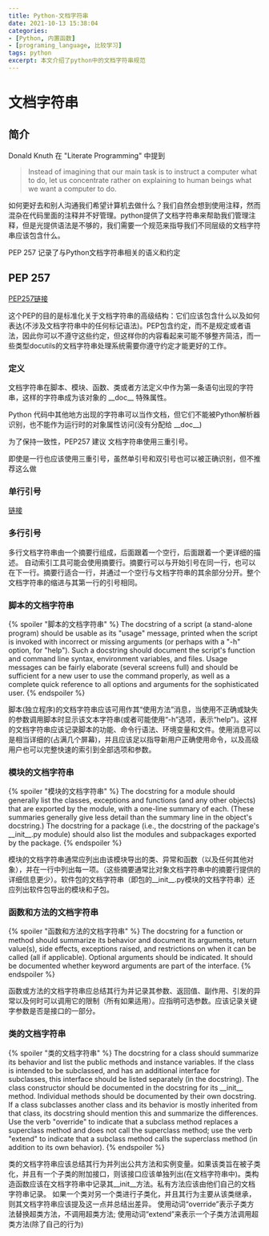 ```yaml
---
title: Python-文档字符串
date: 2021-10-13 15:38:04
categories: 
- [Python, 内置函数]
- [programing_language, 比较学习]
tags: python
excerpt: 本文介绍了python中的文档字符串规范
---
```

# 文档字符串
## 简介

Donald Knuth 在 "Literate Programming" 中提到   
>Instead of imagining that our main task is to instruct a computer what to do, let us concentrate rather on explaining to human beings what we want a computer to do.

如何更好去和别人沟通我们希望计算机去做什么？我们自然会想到使用注释，然而混杂在代码里面的注释并不好管理。python提供了文档字符串来帮助我们管理注释，但是光提供语法是不够的，我们需要一个规范来指导我们不同层级的文档字符串应该包含什么。

PEP 257 记录了与Python文档字符串相关的语义和约定

## PEP 257

[PEP257链接](https://www.python.org/dev/peps/pep-0257)

这个PEP的目的是标准化关于文档字符串的高级结构：它们应该包含什么以及如何表达(不涉及文档字符串中的任何标记语法)。PEP包含约定，而不是规定或者语法，因此你可以不遵守这些约定，但这样你的内容看起来可能不够整齐简洁，而一些类型docutils的文档字符串处理系统需要你遵守约定才能更好的工作。

### 定义

文档字符串在脚本、模块、函数、类或者方法定义中作为第一条语句出现的字符串，这样的字符串成为该对象的 \_\_doc\_\_ 特殊属性。

Python 代码中其他地方出现的字符串可以当作文档，但它们不能被Python解析器识别，也不能作为运行时的对象属性访问(没有分配给 \_\_doc\_\_)

为了保持一致性，PEP257 建议 文档字符串使用三重引号。

即使是一行也应该使用三重引号，虽然单引号和双引号也可以被正确识别，但不推荐这么做

### 单行引号

[链接](https://www.python.org/dev/peps/pep-0257/#one-line-docstrings)

### 多行引号

多行文档字符串由一个摘要行组成，后面跟着一个空行，后面跟着一个更详细的描述。
自动索引工具可能会使用摘要行。摘要行可以与开始引号在同一行，也可以在下一行。摘要行适合一行，并通过一个空行与文档字符串的其余部分分开。整个文档字符串的缩进与其第一行的引号相同。

### 脚本的文档字符串

{% spoiler "脚本的文档字符串" %}
The docstring of a script (a stand-alone program) should be usable as its "usage" message, printed when the script is invoked with incorrect or missing arguments (or perhaps with a "-h" option, for "help"). Such a docstring should document the script's function and command line syntax, environment variables, and files. Usage messages can be fairly elaborate (several screens full) and should be sufficient for a new user to use the command properly, as well as a complete quick reference to all options and arguments for the sophisticated user.
{% endspoiler %}

脚本(独立程序)的文档字符串应该可用作其“使用方法”消息，当使用不正确或缺失的参数调用脚本时显示该文本字符串(或者可能使用“-h”选项，表示“help”)。这样的文档字符串应该记录脚本的功能、命令行语法、环境变量和文件。使用消息可以是相当详细的(占满几个屏幕)，并且应该足以指导新用户正确使用命令，以及高级用户也可以完整快速的索引到全部选项和参数。

### 模块的文档字符串

{% spoiler "模块的文档字符串" %}
The docstring for a module should generally list the classes, exceptions and functions (and any other objects) that are exported by the module, with a one-line summary of each. (These summaries generally give less detail than the summary line in the object's docstring.) The docstring for a package (i.e., the docstring of the package's \_\_init\_\_.py module) should also list the modules and subpackages exported by the package.
{% endspoiler %}

模块的文档字符串通常应列出由该模块导出的类、异常和函数（以及任何其他对象），并在一行中列出每一项。（这些摘要通常比对象文档字符串中的摘要行提供的详细信息更少）。软件包的文档字符串（即包的__init__.py模块的文档字符串）还应列出软件包导出的模块和子包。

### 函数和方法的文档字符串
{% spoiler "函数和方法的文档字符串" %}
The docstring for a function or method should summarize its behavior and document its arguments, return value(s), side effects, exceptions raised, and restrictions on when it can be called (all if applicable). Optional arguments should be indicated. It should be documented whether keyword arguments are part of the interface.
{% endspoiler %}

函数或方法的文档字符串应总结其行为并记录其参数、返回值、副作用、引发的异常以及何时可以调用它的限制（所有如果适用）。应指明可选参数。应该记录关键字参数是否是接口的一部分。

### 类的文档字符串

{% spoiler "类的文档字符串" %}
The docstring for a class should summarize its behavior and list the public methods and instance variables. If the class is intended to be subclassed, and has an additional interface for subclasses, this interface should be listed separately (in the docstring). The class constructor should be documented in the docstring for its \_\_init\_\_ method. Individual methods should be documented by their own docstring. 
If a class subclasses another class and its behavior is mostly inherited from that class, its docstring should mention this and summarize the differences. Use the verb "override" to indicate that a subclass method replaces a superclass method and does not call the superclass method; use the verb "extend" to indicate that a subclass method calls the superclass method (in addition to its own behavior).
{% endspoiler %}

类的文档字符串应该总结其行为并列出公共方法和实例变量。如果该类旨在被子类化，并且有一个子类的附加接口，则该接口应该单独列出(在文档字符串中)。类构造函数应该在文档字符串中记录其\_\_init\_\_方法。私有方法应该由他们自己的文档字符串记录。
如果一个类对另一个类进行子类化，并且其行为主要从该类继承，则其文档字符串应该提及这一点并总结出差异。 使用动词“override”表示子类方法替换超类方法，不调用超类方法; 使用动词“extend”来表示一个子类方法调用超类方法(除了自己的行为)